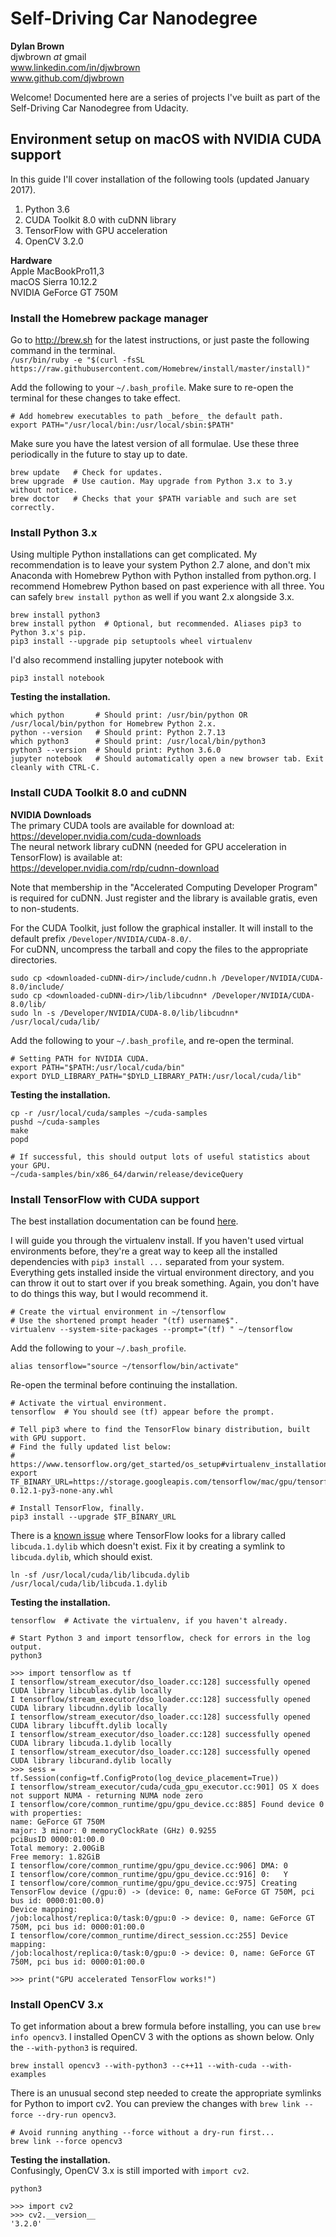 # Self-Driving Car Nanodegree

**Dylan Brown**  
djwbrown _at_ gmail  
www.linkedin.com/in/djwbrown  
www.github.com/djwbrown

Welcome! Documented here are a series of projects I've built as part of the Self-Driving Car Nanodegree from Udacity.
<!-- - [Project 1 - Lane Lines](https://www.example.com) -->
<!-- - [Project 2 - Untitled](https://www.example.com) -->

## Environment setup on macOS with NVIDIA CUDA support

In this guide I'll cover installation of the following tools (updated January 2017).

1. Python 3.6
1. CUDA Toolkit 8.0 with cuDNN library
1. TensorFlow with GPU acceleration
1. OpenCV 3.2.0

**Hardware**  
Apple MacBookPro11,3  
macOS Sierra 10.12.2  
NVIDIA GeForce GT 750M

### Install the Homebrew package manager

Go to http://brew.sh for the latest instructions, or just paste the following command in the terminal.  
`/usr/bin/ruby -e "$(curl -fsSL https://raw.githubusercontent.com/Homebrew/install/master/install)"`

Add the following to your `~/.bash_profile`. Make sure to re-open the terminal for these changes to take effect.
```
# Add homebrew executables to path _before_ the default path.
export PATH="/usr/local/bin:/usr/local/sbin:$PATH"
```

Make sure you have the latest version of all formulae. Use these three periodically in the future to stay up to date.
```
brew update   # Check for updates.
brew upgrade  # Use caution. May upgrade from Python 3.x to 3.y without notice.
brew doctor   # Checks that your $PATH variable and such are set correctly.
```

### Install Python 3.x

Using multiple Python installations can get complicated. My recommendation is to leave your system Python 2.7 alone, and don't mix Anaconda with Homebrew Python with Python installed from python.org. I recommend Homebrew Python based on past experience with all three. You can safely `brew install python` as well if you want 2.x alongside 3.x.

```
brew install python3
brew install python  # Optional, but recommended. Aliases pip3 to Python 3.x's pip.
pip3 install --upgrade pip setuptools wheel virtualenv
```

I'd also recommend installing jupyter notebook with
```
pip3 install notebook
```

**Testing the installation.**
```
which python       # Should print: /usr/bin/python OR /usr/local/bin/python for Homebrew Python 2.x.
python --version   # Should print: Python 2.7.13
which python3      # Should print: /usr/local/bin/python3
python3 --version  # Should print: Python 3.6.0
jupyter notebook   # Should automatically open a new browser tab. Exit cleanly with CTRL-C.
```

### Install CUDA Toolkit 8.0 and cuDNN

**NVIDIA Downloads**  
The primary CUDA tools are available for download at:  
https://developer.nvidia.com/cuda-downloads  
The neural network library cuDNN (needed for GPU acceleration in TensorFlow) is available at:  
https://developer.nvidia.com/rdp/cudnn-download

Note that membership in the "Accelerated Computing Developer Program" is required for cuDNN. Just register and the library is available gratis, even to non-students.

For the CUDA Toolkit, just follow the graphical installer. It will install to the default prefix `/Developer/NVIDIA/CUDA-8.0/`.  
For cuDNN, uncompress the tarball and copy the files to the appropriate directories.
```
sudo cp <downloaded-cuDNN-dir>/include/cudnn.h /Developer/NVIDIA/CUDA-8.0/include/
sudo cp <downloaded-cuDNN-dir>/lib/libcudnn* /Developer/NVIDIA/CUDA-8.0/lib/
sudo ln -s /Developer/NVIDIA/CUDA-8.0/lib/libcudnn* /usr/local/cuda/lib/
```

Add the following to your `~/.bash_profile`, and re-open the terminal.
```
# Setting PATH for NVIDIA CUDA.
export PATH="$PATH:/usr/local/cuda/bin"
export DYLD_LIBRARY_PATH="$DYLD_LIBRARY_PATH:/usr/local/cuda/lib"
```

**Testing the installation.**
```
cp -r /usr/local/cuda/samples ~/cuda-samples
pushd ~/cuda-samples
make
popd

# If successful, this should output lots of useful statistics about your GPU.
~/cuda-samples/bin/x86_64/darwin/release/deviceQuery
```

### Install TensorFlow with CUDA support

The best installation documentation can be found [here](https://www.tensorflow.org/get_started/os_setup).

I will guide you through the virtualenv install. If you haven't used virtual environments before, they're a great way to keep all the installed dependencies with `pip3 install ...` separated from your system. Everything gets installed inside the virtual environment directory, and you can throw it out to start over if you break something. Again, you don't have to do things this way, but I would recommend it.

```
# Create the virtual environment in ~/tensorflow
# Use the shortened prompt header "(tf) username$".
virtualenv --system-site-packages --prompt="(tf) " ~/tensorflow
```

Add the following to your `~/.bash_profile`.
```
alias tensorflow="source ~/tensorflow/bin/activate"
```

Re-open the terminal before continuing the installation.
```
# Activate the virtual environment.
tensorflow  # You should see (tf) appear before the prompt.

# Tell pip3 where to find the TensorFlow binary distribution, built with GPU support.
# Find the fully updated list below:
# https://www.tensorflow.org/get_started/os_setup#virtualenv_installation
export TF_BINARY_URL=https://storage.googleapis.com/tensorflow/mac/gpu/tensorflow_gpu-0.12.1-py3-none-any.whl

# Install TensorFlow, finally.
pip3 install --upgrade $TF_BINARY_URL
```

There is a [known issue](https://www.tensorflow.org/get_started/os_setup#mac_os_x_segmentation_fault_when_import_tensorflow) where TensorFlow looks for a library called `libcuda.1.dylib` which doesn't exist. Fix it by creating a symlink to `libcuda.dylib`, which should exist.
```
ln -sf /usr/local/cuda/lib/libcuda.dylib /usr/local/cuda/lib/libcuda.1.dylib
```

**Testing the installation.**
```
tensorflow  # Activate the virtualenv, if you haven't already.

# Start Python 3 and import tensorflow, check for errors in the log output.
python3

>>> import tensorflow as tf
I tensorflow/stream_executor/dso_loader.cc:128] successfully opened CUDA library libcublas.dylib locally
I tensorflow/stream_executor/dso_loader.cc:128] successfully opened CUDA library libcudnn.dylib locally
I tensorflow/stream_executor/dso_loader.cc:128] successfully opened CUDA library libcufft.dylib locally
I tensorflow/stream_executor/dso_loader.cc:128] successfully opened CUDA library libcuda.1.dylib locally
I tensorflow/stream_executor/dso_loader.cc:128] successfully opened CUDA library libcurand.dylib locally
>>> sess = tf.Session(config=tf.ConfigProto(log_device_placement=True))
I tensorflow/stream_executor/cuda/cuda_gpu_executor.cc:901] OS X does not support NUMA - returning NUMA node zero
I tensorflow/core/common_runtime/gpu/gpu_device.cc:885] Found device 0 with properties: 
name: GeForce GT 750M
major: 3 minor: 0 memoryClockRate (GHz) 0.9255
pciBusID 0000:01:00.0
Total memory: 2.00GiB
Free memory: 1.82GiB
I tensorflow/core/common_runtime/gpu/gpu_device.cc:906] DMA: 0 
I tensorflow/core/common_runtime/gpu/gpu_device.cc:916] 0:   Y 
I tensorflow/core/common_runtime/gpu/gpu_device.cc:975] Creating TensorFlow device (/gpu:0) -> (device: 0, name: GeForce GT 750M, pci bus id: 0000:01:00.0)
Device mapping:
/job:localhost/replica:0/task:0/gpu:0 -> device: 0, name: GeForce GT 750M, pci bus id: 0000:01:00.0
I tensorflow/core/common_runtime/direct_session.cc:255] Device mapping:
/job:localhost/replica:0/task:0/gpu:0 -> device: 0, name: GeForce GT 750M, pci bus id: 0000:01:00.0

>>> print("GPU accelerated TensorFlow works!")
```

### Install OpenCV 3.x

To get information about a brew formula before installing, you can use `brew info opencv3`. I installed OpenCV 3 with the options as shown below. Only the `--with-python3` is required.
```
brew install opencv3 --with-python3 --c++11 --with-cuda --with-examples
```

There is an unusual second step needed to create the appropriate symlinks for Python to import cv2. You can preview the changes with `brew link --force --dry-run opencv3`.
```
# Avoid running anything --force without a dry-run first...
brew link --force opencv3
```

**Testing the installation.**  
Confusingly, OpenCV 3.x is still imported with `import cv2`.
```
python3

>>> import cv2
>>> cv2.__version__
'3.2.0'
```
